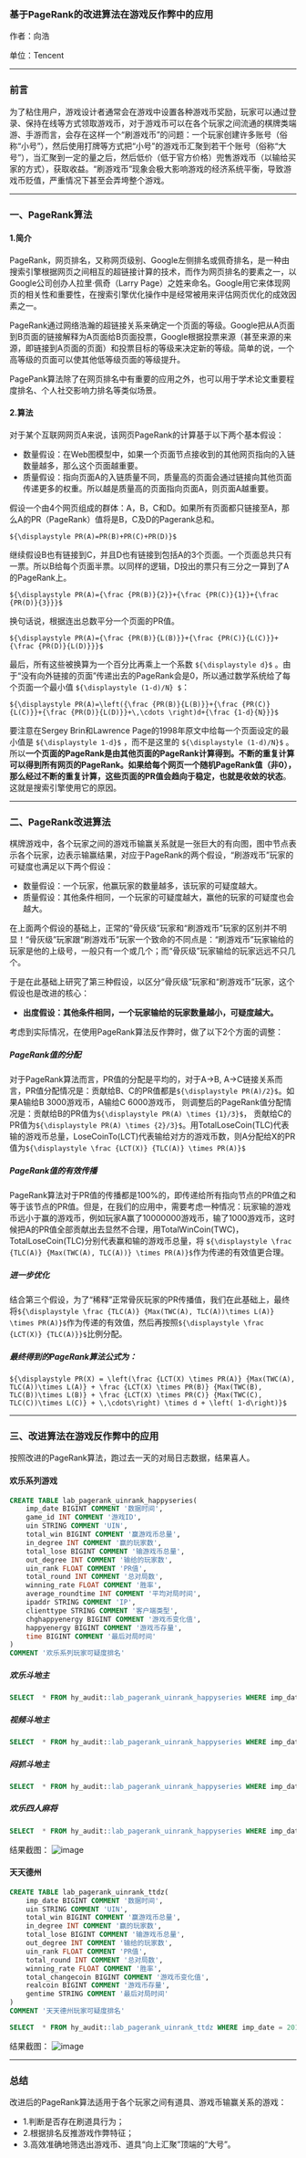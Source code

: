 ### 基于PageRank的改进算法在游戏反作弊中的应用

作者：向浩

单位：Tencent

---
### 前言

为了粘住用户，游戏设计者通常会在游戏中设置各种游戏币奖励，玩家可以通过登录、保持在线等方式领取游戏币，对于游戏币可以在各个玩家之间流通的棋牌类端游、手游而言，会存在这样一个“刷游戏币”的问题：一个玩家创建许多账号（俗称“小号”），然后使用打牌等方式把“小号”的游戏币汇聚到若干个账号（俗称“大号”），当汇聚到一定的量之后，然后低价（低于官方价格）兜售游戏币（以输给买家的方式），获取收益。“刷游戏币”现象会极大影响游戏的经济系统平衡，导致游戏币贬值，严重情况下甚至会弄垮整个游戏。

---
### 一、PageRank算法

#### 1.简介

PageRank，网页排名，又称网页级别、Google左侧排名或佩奇排名，是一种由搜索引擎根据网页之间相互的超链接计算的技术，而作为网页排名的要素之一，以Google公司创办人拉里·佩奇（Larry Page）之姓来命名。Google用它来体现网页的相关性和重要性，在搜索引擎优化操作中是经常被用来评估网页优化的成效因素之一。

PageRank通过网络浩瀚的超链接关系来确定一个页面的等级。Google把从A页面到B页面的链接解释为A页面给B页面投票，Google根据投票来源（甚至来源的来源，即链接到A页面的页面）和投票目标的等级来决定新的等级。简单的说，一个高等级的页面可以使其他低等级页面的等级提升。

PagePank算法除了在网页排名中有重要的应用之外，也可以用于学术论文重要程度排名、个人社交影响力排名等类似场景。

#### 2.算法

对于某个互联网网页A来说，该网页PageRank的计算基于以下两个基本假设： 
* 数量假设：在Web图模型中，如果一个页面节点接收到的其他网页指向的入链数量越多，那么这个页面越重要。
* 质量假设：指向页面A的入链质量不同，质量高的页面会通过链接向其他页面传递更多的权重。所以越是质量高的页面指向页面A，则页面A越重要。

假设一个由4个网页组成的群体：A，B，C和D。如果所有页面都只链接至A，那么A的PR（PageRank）值将是B，C及D的Pagerank总和。

`${\displaystyle PR(A)=PR(B)+PR(C)+PR(D)}$`

继续假设B也有链接到C，并且D也有链接到包括A的3个页面。一个页面总共只有一票。所以B给每个页面半票。以同样的逻辑，D投出的票只有三分之一算到了A的PageRank上。

`${\displaystyle PR(A)={\frac {PR(B)}{2}}+{\frac {PR(C)}{1}}+{\frac {PR(D)}{3}}}$`

换句话说，根据连出总数平分一个页面的PR值。

`${\displaystyle PR(A)={\frac {PR(B)}{L(B)}}+{\frac {PR(C)}{L(C)}}+{\frac {PR(D)}{L(D)}}}$`

最后，所有这些被换算为一个百分比再乘上一个系数 `${\displaystyle d}$` 。由于“没有向外链接的页面”传递出去的PageRank会是0，所以通过数学系统给了每个页面一个最小值 `${\displaystyle (1-d)/N} $`：

`${\displaystyle PR(A)=\left({\frac {PR(B)}{L(B)}}+{\frac {PR(C)}{L(C)}}+{\frac {PR(D)}{L(D)}}+\,\cdots \right)d+{\frac {1-d}{N}}}$`

要注意在Sergey Brin和Lawrence Page的1998年原文中给每一个页面设定的最小值是 `${\displaystyle 1-d}$` ，而不是这里的 `${\displaystyle (1-d)/N}$` 。 所以**一个页面的PageRank是由其他页面的PageRank计算得到。不断的重复计算可以得到所有网页的PageRank。如果给每个网页一个随机PageRank值（非0），那么经过不断的重复计算，这些页面的PR值会趋向于稳定，也就是收敛的状态**。这就是搜索引擎使用它的原因。

---
### 二、PageRank改进算法

棋牌游戏中，各个玩家之间的游戏币输赢关系就是一张巨大的有向图，图中节点表示各个玩家，边表示输赢结果，对应于PageRank的两个假设，“刷游戏币”玩家的可疑度也满足以下两个假设： 
* 数量假设：一个玩家，他赢玩家的数量越多，该玩家的可疑度越大。
* 质量假设：其他条件相同，一个玩家的可疑度越大，赢他的玩家的可疑度也会越大。

在上面两个假设的基础上，正常的“骨灰级”玩家和“刷游戏币”玩家的区别并不明显！“骨灰级”玩家跟“刷游戏币”玩家一个致命的不同点是：“刷游戏币”玩家输给的玩家是他的上级号，一般只有一个或几个；而“骨灰级”玩家输给的玩家远远不只几个。

于是在此基础上研究了第三种假设，以区分“骨灰级”玩家和“刷游戏币”玩家，这个假设也是改进的核心：
* **出度假设：其他条件相同，一个玩家输给的玩家数量越小，可疑度越大。**

考虑到实际情况，在使用PageRank算法反作弊时，做了以下2个方面的调整：
##### PageRank值的分配
对于PageRank算法而言，PR值的分配是平均的，对于A->B, A->C链接关系而言，PR值分配情况是：贡献给B、C的PR值都是`${\displaystyle PR(A)/2}$`。如果A输给B 3000游戏币，A输给C 6000游戏币， 则调整后的PageRank值分配情况是：贡献给B的PR值为`${\displaystyle PR(A) \times {1}/3}$`， 贡献给C的PR值为`${\displaystyle PR(A) \times {2}/3}$`。用TotalLoseCoin(TLC)代表输的游戏币总量，LoseCoinTo(LCT)代表输给对方的游戏币数，则A分配给X的PR值为`${\displaystyle \frac {LCT(X)} {TLC(A)} \times PR(A)}$`
##### PageRank值的有效传播
PageRank算法对于PR值的传播都是100%的，即传递给所有指向节点的PR值之和等于该节点的PR值。但是，在我们的应用中，需要考虑一种情况：玩家输的游戏币远小于赢的游戏币，例如玩家A赢了10000000游戏币，输了1000游戏币，这时候把A的PR值全部贡献出去显然不合理，用TotalWinCoin(TWC)，TotalLoseCoin(TLC)分别代表赢和输的游戏币总量，将 `${\displaystyle \frac {TLC(A)} {Max(TWC(A), TLC(A))} \times PR(A)}$`作为传递的有效值更合理。
##### 进一步优化
结合第三个假设，为了“稀释”正常骨灰玩家的PR传播值，我们在此基础上，最终将`${\displaystyle \frac {TLC(A)} {Max(TWC(A), TLC(A))\times L(A)} \times PR(A)}$`作为传递的有效值，然后再按照`${\displaystyle \frac {LCT(X)} {TLC(A)}}$`比例分配。
##### 最终得到的PageRank算法公式为：
`${\displaystyle PR(X) = \left(\frac {LCT(X) \times PR(A)} {Max(TWC(A), TLC(A))\times L(A)} + \frac {LCT(X) \times PR(B)} {Max(TWC(B), TLC(B))\times L(B)} + \frac {LCT(X) \times PR(C)} {Max(TWC(C), TLC(C))\times L(C)} + \,\cdots\right) \times d + \left( 1-d\right)}$`

---
### 三、改进算法在游戏反作弊中的应用

按照改进的PageRank算法，跑过去一天的对局日志数据，结果喜人。
#### 欢乐系列游戏
```sql
CREATE TABLE lab_pagerank_uinrank_happyseries(
    imp_date BIGINT COMMENT '数据时间',
    game_id INT COMMENT '游戏ID',
    uin STRING COMMENT 'UIN',
    total_win BIGINT COMMENT '赢游戏币总量',
    in_degree INT COMMENT '赢的玩家数',
    total_lose BIGINT COMMENT '输游戏币总量',
    out_degree INT COMMENT '输给的玩家数',
    uin_rank FLOAT COMMENT 'PR值',
    total_round INT COMMENT '总对局数',
    winning_rate FLOAT COMMENT '胜率',
    average_roundtime INT COMMENT '平均对局时间',
    ipaddr STRING COMMENT 'IP',
    clienttype STRING COMMENT '客户端类型',
    chghappyenergy BIGINT COMMENT '游戏币变化值',
    happyenergy BIGINT COMMENT '游戏币存量',
    time BIGINT COMMENT '最后对局时间'
)
COMMENT '欢乐系列玩家可疑度排名'
```

##### 欢乐斗地主
```sql
SELECT  * FROM hy_audit::lab_pagerank_uinrank_happyseries WHERE imp_date = 20160613 AND game_attributes = 105 ORDER BY uin_rank DESC
```

##### 视频斗地主

```sql
SELECT  * FROM hy_audit::lab_pagerank_uinrank_happyseries WHERE imp_date = 20160613 AND game_attributes = 131 ORDER BY uin_rank DESC
```

##### 闷抓斗地主

```sql
SELECT  * FROM hy_audit::lab_pagerank_uinrank_happyseries WHERE imp_date = 20160613 AND game_attributes = 218 ORDER BY uin_rank DESC
```

##### 欢乐四人麻将

```sql
SELECT  * FROM hy_audit::lab_pagerank_uinrank_happyseries WHERE imp_date = 20160613 AND game_attributes = 224 ORDER BY uin_rank DESC
```
结果截图：
![image](http://note.youdao.com/yws/public/resource/6b9902948d8d5e585de18ecc1297d9ff/C8B0C78122904ED684013B6628B2B21E)

#### 天天德州
```sql
CREATE TABLE lab_pagerank_uinrank_ttdz(
    imp_date BIGINT COMMENT '数据时间',
    uin STRING COMMENT 'UIN',
    total_win BIGINT COMMENT '赢游戏币总量',
    in_degree INT COMMENT '赢的玩家数',
    total_lose BIGINT COMMENT '输游戏币总量',
    out_degree INT COMMENT '输给的玩家数',
    uin_rank FLOAT COMMENT 'PR值',
    total_round INT COMMENT '总对局数',
    winning_rate FLOAT COMMENT '胜率',
    total_changecoin BIGINT COMMENT '游戏币变化值',
    realcoin BIGINT COMMENT '游戏币存量',
    gentime STRING COMMENT '最后对局时间'
)
COMMENT '天天德州玩家可疑度排名'
```
```sql
SELECT  * FROM hy_audit::lab_pagerank_uinrank_ttdz WHERE imp_date = 20160613 ORDER BY uin_rank DESC
```
结果截图：
![image](http://note.youdao.com/yws/public/resource/6b9902948d8d5e585de18ecc1297d9ff/5D377CC50E2645918B8C925003FBEEB3)

---
### 总结

改进后的PageRank算法适用于各个玩家之间有道具、游戏币输赢关系的游戏：
* 1.判断是否存在刷道具行为；
* 2.根据排名反推游戏作弊特征；
* 3.高效准确地筛选出游戏币、道具“向上汇聚”顶端的“大号”。
